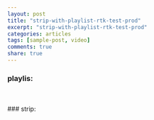 ```yaml
---
layout: post
title: "strip-with-playlist-rtk-test-prod"
excerpt: "strip-with-playlist-rtk-test-prod"
categories: articles
tags: [sample-post, video]
comments: true
share: true
---
```

### playlis:
<br>
<div class="apester-media" data-token="5aeacaff7349240001260ad1" data-context="true" data-tags="" data-fallback="true" height="350"></div><script async src="https://static.apester.com/js/sdk/latest/apester-sdk.js"></script>
<br>
### strip:
<br>
<div class="apester-strip" is-mobile-only="false" data-channel-tokens="5f3a8cf56856163f9ed84425" item-shape="roundSquare" item-size="medium" strip-background="transparent" thumbnails-stroke-color="rgb(264, 46, 61)"  header-font-family="Lato"  header-provider="system"  header-font-size="18"  header-font-color="rgba(0,0,0,1)"  header-font-weight="400"  header-ltr="true"  top-border-width="4"  top-border-color="rgba(238, 46, 61, 1)"  bottom-border-width="4"  bottom-border-color="rgba(238, 46, 61, 1)"  data-fast-strip="true"></div><script async src="https://static.apester.com/js/sdk/latest/apester-sdk.js"></script>
  

